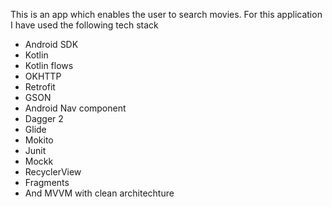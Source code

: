 This is an app which enables the user to search movies.
For this application I have used the following tech stack
* Android SDK
* Kotlin
* Kotlin flows
* OKHTTP
* Retrofit
* GSON
* Android Nav component
* Dagger 2
* Glide
* Mokito
* Junit
* Mockk
* RecyclerView
* Fragments
* And MVVM with clean architechture
